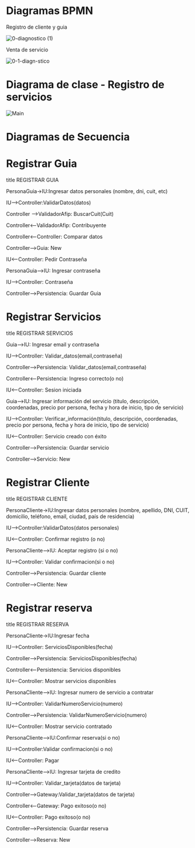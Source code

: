 # Diagramas BPMN

Registro de cliente y guia

![0-diagnostico (1)](https://github.com/JuanCruzGiorda/TrabajosPracticos/assets/114437428/5b9b090c-cd76-44c4-87d5-e81a742352d7)

Venta de servicio

![0-1-diagn-stico](https://github.com/JuanCruzGiorda/TrabajosPracticos/assets/114437428/764429ca-1f83-4a30-bfa6-7b7dee32a868)

# Diagrama de clase - Registro de servicios

![Main](https://github.com/JuanCruzGiorda/TrabajosPracticos/assets/114437428/50671a48-bd58-4e1e-909b-4a8669cda5b9)

# Diagramas de Secuencia

# Registrar Guia

title REGISTRAR GUIA

PersonaGuia->IU:Ingresar datos personales (nombre, dni, cuit, etc)

IU-->Controller:ValidarDatos(datos)

Controller -->ValidadorAfip: BuscarCuit(Cuit)

Controller<--ValidadorAfip: Contribuyente

Controller<--Controller: Comparar datos

Controller-->Guia: New

IU<--Controller: Pedir Contraseña

PersonaGuia-->IU: Ingresar contraseña

IU-->Controller: Contraseña

Controller-->Persistencia: Guardar Guia

# Registrar Servicios

title REGISTRAR SERVICIOS

Guia-->IU: Ingresar email y contraseña

IU-->Controller: Validar_datos(email,contraseña)

Controller-->Persistencia: Validar_datos(email,contraseña)

Controller<--Persistencia: Ingreso correcto(o no)

IU<--Controller: Sesion iniciada

Guia-->IU: Ingresar información del servicio (titulo, descripción, coordenadas, precio por persona, fecha y hora de inicio, tipo de servicio)

IU-->Controller: Verificar_información(titulo, descripción, coordenadas, precio por persona, fecha y hora de inicio, tipo de servicio)

IU<--Controller: Servicio creado con éxito

Controller-->Persistencia: Guardar servicio

Controller-->Servicio: New

# Registrar Cliente

title REGISTRAR CLIENTE

PersonaCliente->IU:Ingresar datos personales (nombre, apellido, DNI, CUIT, domicilio, teléfono, email, ciudad, país de residencia)

IU-->Controller:ValidarDatos(datos personales)

IU<--Controller: Confirmar registro (o no)

PersonaCliente-->IU: Aceptar registro (si o no)

IU-->Controller: Validar confirmacion(si o no)

Controller-->Persistencia: Guardar cliente

Controller-->Cliente: New

# Registrar reserva

title REGISTRAR RESERVA

PersonaCliente->IU:Ingresar fecha

IU-->Controller: ServiciosDisponibles(fecha)

Controller-->Persistencia: ServiciosDisponibles(fecha)

Controller<--Persistencia: Servicios disponibles

IU<--Controller: Mostrar servicios disponibles

PersonaCliente-->IU: Ingresar numero de servicio a contratar

IU-->Controller: ValidarNumeroServicio(numero)

Controller-->Persistencia: ValidarNumeroServicio(numero)

IU<--Controller: Mostrar servicio contratado

PersonaCliente-->IU:Confirmar reserva(si o no)

IU-->Controller:Validar confirmacion(si o no)

IU<--Controller: Pagar

PersonaCliente-->IU: Ingresar tarjeta de credito

IU-->Controller: Validar_tarjeta(datos de tarjeta)

Controller-->Gateway:Validar_tarjeta(datos de tarjeta)

Controller<--Gateway: Pago exitoso(o no)

IU<--Controller: Pago exitoso(o no)

Controller-->Persistencia: Guardar reserva

Controller-->Reserva: New
